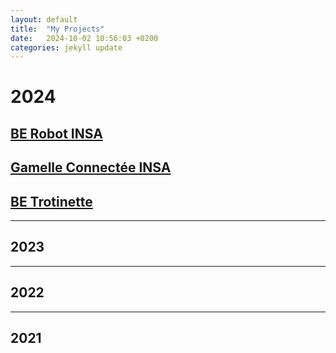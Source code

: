 ```yaml
---
layout: default
title:  "My Projects"
date:   2024-10-02 10:56:03 +0200
categories: jekyll update
---
```


# 2024

## [BE Robot INSA](./be-projet-robot.html)
## [Gamelle Connectée INSA](./gamelle-connectee.html)
## [BE Trotinette](./be-trotinette.html)

---
## 2023

---
## 2022

---
## 2021